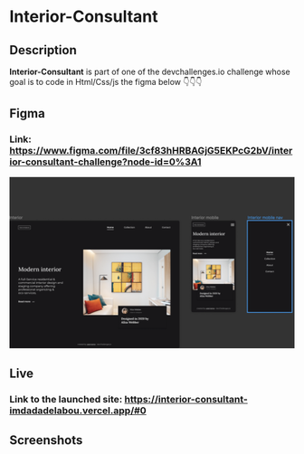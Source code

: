 # Interior-Consultant

## Description

**Interior-Consultant** is part of one of the devchallenges.io challenge whose goal is to code in Html/Css/js the figma below 👇👇👇

## Figma

### Link: https://www.figma.com/file/3cf83hHRBAGjG5EKPcG2bV/interior-consultant-challenge?node-id=0%3A1

<img src="/screenshots/figmadesign.png" />

## Live
### Link to the launched site: https://interior-consultant-imdadadelabou.vercel.app/#0

## Screenshots
 
